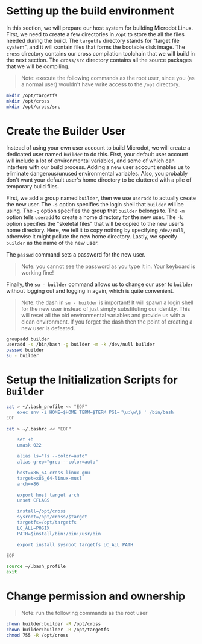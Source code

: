 # Setting up the build environment

In this section, we will prepare our host system for building Microdot
Linux.
First, we need to create a few directories in `/opt` to store the all
the files needed during the build. The `targetfs` directory stands for
"target file system", and it will contain files that forms the bootable
disk image. The `cross` directory contains our cross compilation toolchain
that we will build in the next section. The `cross/src` directory contains
all the source packages that we will be compiling. 

> Note: execute the following commands as the root user, since you (as a
> normal user) wouldn't have write access to the `/opt` directory.

```bash
mkdir /opt/targetfs
mkdir /opt/cross
mkdir /opt/cross/src
```


# Create the Builder User

Instead of using your own user account to build Microdot, we will create
a dedicated user named `builder` to do this. First, your default user
account will include a lot of environmental variables, and some of which
can interfere with our build process. Adding a new user account enables
us to eliminate dangerous/unused environmental variables. Also, you
probably don't want your default user's home directory to be cluttered
with a pile of temporary build files. 

First, we add a group named `builder`, then we use `useradd` to actually
create the new user. The `-s` option specifies the login shell that
`builder` will be using. The `-g` option specifies the group that `builder`
belongs to. The `-m` option tells `useradd` to create a home directory for
the new user. The `-k` option specifies the "skeletal files" that will
be copied to the new user's home directory. Here, we tell it to copy
nothing by specifying `/dev/null`, otherwise it might pollute the new home
directory. Lastly, we specify `builder` as the name of the new user.

The `passwd` command sets a password for the new user.
> Note: you cannot see the password as you type it in. Your keyboard is
> working fine!

Finally, the `su - builder` command allows us to change our user to
`builder` without logging out and logging in again, which is quite
convenient.
> Note: the dash in `su - builder` is important! It will spawn a login
> shell for the new user instead of just simply substituting our identity.
> This will reset all the old environmental variables and provide us with
> a clean environment. If you forget the dash then the point of creating
> a new user is defeated.

```bash
groupadd builder
useradd -s /bin/bash -g builder -m -k /dev/null builder
passwd builder
su - builder
```


# Setup the Initialization Scripts for `Builder`

```bash
cat > ~/.bash_profile << "EOF"
	exec env -i HOME=$HOME TERM=$TERM PS1='\u:\w\$ ' /bin/bash
EOF
```

```bash
cat > ~/.bashrc << "EOF"

	set +h
	umask 022

	alias ls="ls --color=auto"
	alias grep="grep --color=auto"

	host=x86_64-cross-linux-gnu
	target=x86_64-linux-musl
	arch=x86

	export host target arch
	unset CFLAGS

	install=/opt/cross
	sysroot=/opt/cross/$target
	targetfs=/opt/targetfs
	LC_ALL=POSIX
	PATH=$install/bin:/bin:/usr/bin

	export install sysroot targetfs LC_ALL PATH

EOF
```

```bash
source ~/.bash_profile
exit
```

# Change permission and ownership

> Note: run the following commands as the root user
```bash
chown builder:builder -R /opt/cross 
chown builder:builder -R /opt/targetfs
chmod 755 -R /opt/cross
```
